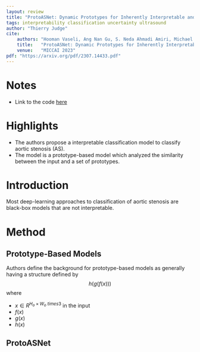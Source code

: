 ```yaml
---
layout: review
title: "ProtoASNet: Dynamic Prototypes for Inherently Interpretable and Uncertainty-Aware Aortic Stenosis Classification in Echocardiography"
tags: interpretability classification uncertainty ultrasound
author: "Thierry Judge"
cite:
    authors: "Hooman Vaseli, Ang Nan Gu, S. Neda Ahmadi Amiri, Michael Y. Tsang, Andrea Fung, Nima Kondori, Armin Saadat, Purang Abolmaesumi, Teresa S. M. Tsang"
    title:   "ProtoASNet: Dynamic Prototypes for Inherently Interpretable and Uncertainty-Aware Aortic Stenosis Classification in Echocardiography"
    venue:   "MICCAI 2023"
pdf: "https://arxiv.org/pdf/2307.14433.pdf"
---
```


# Notes
* Link to the code [here](https://github.com/hooman007/ProtoASNet)

# Highlights
* The authors propose a interpretable classification model to classify aortic stenosis (AS). 
* The model is a prototype-based model which analyzed the similarity between the input and a set of prototypes. 

# Introduction

Most deep-learning approaches to classification of aortic stenosis are black-box models that are not interpretable.



# Method 

## Prototype-Based Models

Authors define the background for prototype-based models as generally having a structure defined by $$h(g(f(x)))$$ where 

* $x \in R^{H_o \times W_o \ times 3}$ in the input 
* $f(x)$  
* $g(x)$
* $h(x)$


## ProtoASNet